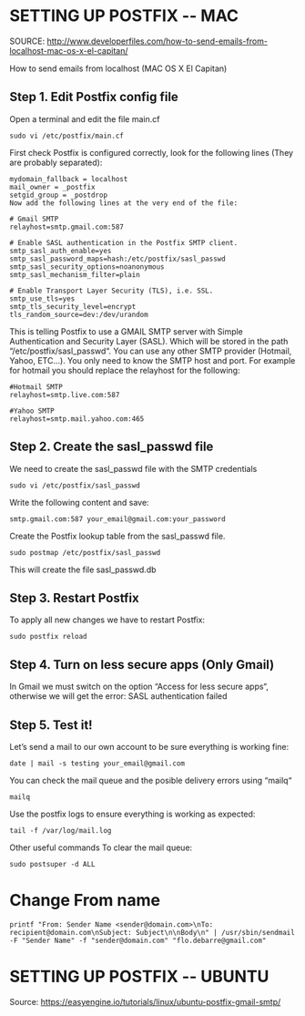 # SETTING UP POSTFIX -- MAC

SOURCE: <http://www.developerfiles.com/how-to-send-emails-from-localhost-mac-os-x-el-capitan/>

How to send emails from localhost (MAC OS X El Capitan)

## Step 1. Edit Postfix config file
Open a terminal and edit the file main.cf

```{sh}
sudo vi /etc/postfix/main.cf
```

First check Postfix is configured correctly, look for the following lines (They are probably separated):

```{sh}
mydomain_fallback = localhost
mail_owner = _postfix
setgid_group = _postdrop
Now add the following lines at the very end of the file:

# Gmail SMTP
relayhost=smtp.gmail.com:587

# Enable SASL authentication in the Postfix SMTP client.
smtp_sasl_auth_enable=yes
smtp_sasl_password_maps=hash:/etc/postfix/sasl_passwd
smtp_sasl_security_options=noanonymous
smtp_sasl_mechanism_filter=plain

# Enable Transport Layer Security (TLS), i.e. SSL.
smtp_use_tls=yes
smtp_tls_security_level=encrypt
tls_random_source=dev:/dev/urandom
```

This is telling Postfix to use a GMAIL SMTP server with Simple Authentication and Security Layer (SASL). Which will be stored in the path “/etc/postfix/sasl_passwd“. You can use any other SMTP provider (Hotmail, Yahoo, ETC...). You only need to know the SMTP host and port. For example for hotmail you should replace the relayhost for the following:

```
#Hotmail SMTP
relayhost=smtp.live.com:587
```
```
#Yahoo SMTP
relayhost=smtp.mail.yahoo.com:465
```

## Step 2. Create the sasl_passwd file
We need to create the sasl_passwd file with the SMTP credentials

```
sudo vi /etc/postfix/sasl_passwd
```
Write the following content and save:

```
smtp.gmail.com:587 your_email@gmail.com:your_password
```
Create the Postfix lookup table from the sasl_passwd file.

```
sudo postmap /etc/postfix/sasl_passwd
```
This will create the file sasl_passwd.db

## Step 3. Restart Postfix
To apply all new changes we have to restart Postfix:

```
sudo postfix reload
```

## Step 4. Turn on less secure apps (Only Gmail)
In Gmail we must switch on the option “Access for less secure apps“, otherwise we will get the error: 
SASL authentication failed

## Step 5. Test it!
Let’s send a mail to our own account to be sure everything is working fine:

```
date | mail -s testing your_email@gmail.com
```
You can check the mail queue and the posible delivery errors using “mailq“

```
mailq
```
Use the postfix logs to ensure everything is working as expected:

```
tail -f /var/log/mail.log
```
Other useful commands
To clear the mail queue:
```
sudo postsuper -d ALL
```

# Change From name

```
printf "From: Sender Name <sender@domain.com>\nTo: recipient@domain.com\nSubject: Subject\n\nBody\n" | /usr/sbin/sendmail -F "Sender Name" -f "sender@domain.com" "flo.debarre@gmail.com"
```

# SETTING UP POSTFIX -- UBUNTU
Source: <https://easyengine.io/tutorials/linux/ubuntu-postfix-gmail-smtp/>


